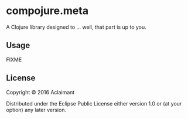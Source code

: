 # compojure.meta

A Clojure library designed to ... well, that part is up to you.

## Usage

FIXME

## License

Copyright © 2016 Aclaimant

Distributed under the Eclipse Public License either version 1.0 or (at
your option) any later version.
